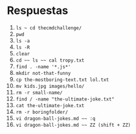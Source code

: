 <h1>Respuestas</h1>

1. `ls ~ cd thecmdchallenge/`
2. `pwd`
3. `ls -a`
4. `ls -R`
5. `clear`
6. `cd ~~ ls ~~ cal tropy.txt`
7. `find . -name '*.js*'`
8. `mkdir not-that-funny`
9. `cp the-mostboring-text.txt lol.txt`
10. `mv kids.jpg images/hello/`
11. `rm -r small-name/`
12. `find / -name "the-ultimate-joke.txt"`
13. `cat the-ultimate-joke.txt`
14. `rm -r boringfolder/`
15. `vi dragon-ball-jokes.md ~~ :q`
16. `vi dragon-ball-jokes.md ~~ ZZ (shift + ZZ)`


